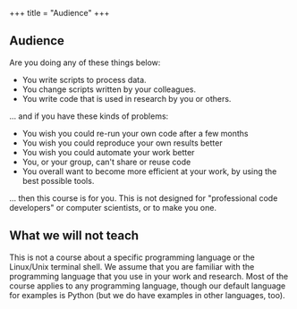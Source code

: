 +++
title = "Audience"
+++

## Audience

Are you doing any of these things below:
- You write scripts to process data.
- You change scripts written by your colleagues.
- You write code that is used in research by you or others.

... and if you have these kinds of problems:
- You wish you could re-run your own code after a few months
- You wish you could reproduce your own results better
- You wish you could automate your work better
- You, or your group, can't share or reuse code
- You overall want to become more efficient at your work, by using the
  best possible tools.

... then this course is for you. This is not designed for
"professional code developers" or computer scientists, or to make you
one.



## What we will not teach

This is not a course about a specific programming language or
the Linux/Unix terminal shell. We assume that you are familiar with the programming
language that you use in your work and research. Most of the course
applies to any programming language, though our default language for
examples is Python (but we do have examples in other languages, too).


